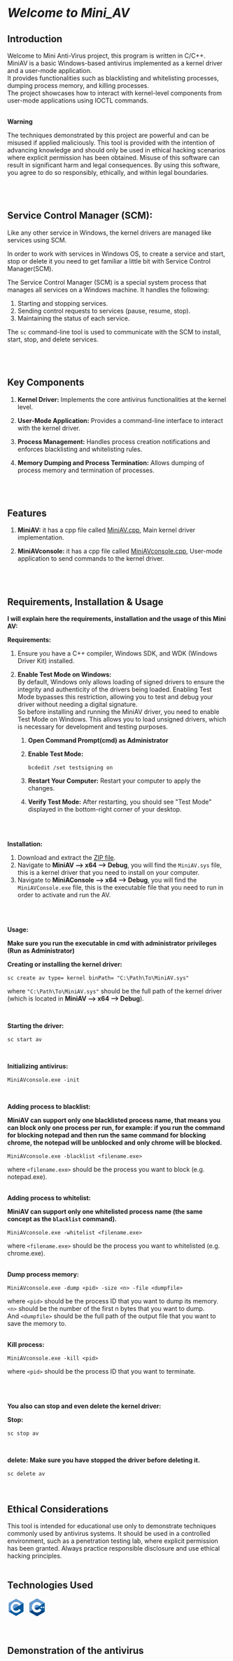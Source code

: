 # ***Welcome to Mini_AV***



## Introduction

Welcome to Mini Anti-Virus project, this program is written in C/C++. <br>
MiniAV is a basic Windows-based antivirus implemented as a kernel driver and a user-mode application. <br>
It provides functionalities such as blacklisting and whitelisting processes, dumping process memory, and killing processes. <br>
The project showcases how to interact with kernel-level components from user-mode applications using IOCTL commands. <br><br>


**Warning**

The techniques demonstrated by this project are powerful and can be misused if applied maliciously. This tool is provided with the intention of advancing knowledge and should only be used in ethical hacking scenarios where explicit permission has been obtained. Misuse of this software can result in significant harm and legal consequences. By using this software, you agree to do so responsibly, ethically, and within legal boundaries.

<br><br>




## Service Control Manager (SCM):

Like any other service in Windows, the kernel drivers are managed like services using SCM. <br>

In order to work with services in Windows OS, to create a service and start, stop or delete it you need to get familiar a little bit with Service Control Manager(SCM). <br>

The Service Control Manager (SCM) is a special system process that manages all services on a Windows machine. It handles the following:

1. Starting and stopping services.
2. Sending control requests to services (pause, resume, stop).
3. Maintaining the status of each service.

The `sc` command-line tool is used to communicate with the SCM to install, start, stop, and delete services.

<br><br>




## Key Components

1. **Kernel Driver:** Implements the core antivirus functionalities at the kernel level.

2. **User-Mode Application:** Provides a command-line interface to interact with the kernel driver.

3. **Process Management:** Handles process creation notifications and enforces blacklisting and whitelisting rules.
   
4. **Memory Dumping and Process Termination:** Allows dumping of process memory and termination of processes.

<br><br>




## Features

1. **MiniAV:** it has a cpp file called [MiniAV.cpp](https://github.com/eliyaballout/Mini_AV/blob/main/MiniAV/MiniAV/MiniAV.cpp), Main kernel driver implementation.
   
2. **MiniAVconsole:** it has a cpp file called [MiniAVconsole.cpp](https://github.com/eliyaballout/Mini_AV/blob/main/MiniAVConsole/MiniAVConsole/MiniAVConsole.cpp), User-mode application to send commands to the kernel driver.

<br><br>




## Requirements, Installation & Usage

**I will explain here the requirements, installation and the usage of this Mini AV:** <br>

**Requirements:**
1. Ensure you have a C++ compiler, Windows SDK, and WDK (Windows Driver Kit) installed.

2. **Enable Test Mode on Windows:** <br>
    By default, Windows only allows loading of signed drivers to ensure the integrity and authenticity of the drivers being loaded. Enabling Test Mode bypasses this restriction, allowing you to test and debug your driver without needing a digital signature. <br>
    So before installing and running the MiniAV driver, you need to enable Test Mode on Windows. This allows you to load unsigned drivers, which is necessary for development and testing purposes.
    1. **Open Command Prompt(cmd) as Administrator**
   
    2. **Enable Test Mode:**
        ```
        bcdedit /set testsigning on
        ```

    3. **Restart Your Computer:** Restart your computer to apply the changes.
   
    4. **Verify Test Mode:** After restarting, you should see "Test Mode" displayed in the bottom-right corner of your desktop.

<br><br>


**Installation:**
1. Download and extract the [ZIP file](https://github.com/eliyaballout/Mini_AV/archive/refs/heads/main.zip).<br>
2. Navigate to **MiniAV --> x64 --> Debug**, you will find the `MiniAV.sys` file, this is a kernel driver that you need to install on your computer.
3. Navigate to **MiniAConsole --> x64 --> Debug**, you will find the `MiniAVConsole.exe` file, this is the executable file that you need to run in order to activate and run the AV.

<br><br>


**Usage:**

**Make sure you run the executable in cmd with administrator privileges (Run as Administrator)** <br>

**Creating or installing the kernel driver:**

```
sc create av type= kernel binPath= "C:\Path\To\MiniAV.sys"
```
where `"C:\Path\To\MiniAV.sys"` should be the full path of the kernel driver (which is located in **MiniAV --> x64 --> Debug**).

<br>


**Starting the driver:** <br>
```
sc start av
```
<br>


**Initializing antivirus:**
```
MiniAVconsole.exe -init
```
<br>


**Adding process to blacklist:** <br>

**MiniAV can support only one blacklisted process name, that means you can block only one process per run, for example: if you run the command for blocking notepad and then run the same command for blocking chrome, the notepad will be unblocked and only chrome will be blocked.**
```
MiniAVconsole.exe -blacklist <filename.exe>
```
where `<filename.exe>` should be the process you want to block (e.g. notepad.exe).
<br><br>


**Adding process to whitelist:** <br>

**MiniAV can support only one whitelisted process name (the same concept as the `blacklist` command).**
```
MiniAVconsole.exe -whitelist <filename.exe>
```
where `<filename.exe>` should be the process you want to whitelisted (e.g. chrome.exe).
<br><br>


**Dump process memory:**
```
MiniAVconsole.exe -dump <pid> -size <n> -file <dumpfile>
```
where `<pid>` should be the process ID that you want to dump its memory. <br>
`<n>` should be the number of the first n bytes that you want to dump. <br>
And `<dumpfile>` should be the full path of the output file that you want to save the memory to.
<br><br>


**Kill process:**
```
MiniAVconsole.exe -kill <pid>
```
where `<pid>` should be the process ID that you want to terminate.


<br><br>



**You also can stop and even delete the kernel driver:**

**Stop:**
```
sc stop av
```
<br>


**delete:**
**Make sure you have stopped the driver before deleting it.**
```
sc delete av
```
<br>



## Ethical Considerations

This tool is intended for educational use only to demonstrate techniques commonly used by antivirus systems. It should be used in a controlled environment, such as a penetration testing lab, where explicit permission has been granted. Always practice responsible disclosure and use ethical hacking principles.<br><br>




## Technologies Used
<img src="https://github.com/devicons/devicon/blob/master/icons/c/c-original.svg" title="c" alt="c" width="40" height="40"/>&nbsp;
<img src="https://github.com/devicons/devicon/blob/master/icons/cplusplus/cplusplus-original.svg" title="c++" alt="c++" width="40" height="40"/>&nbsp;
<br><br><br>




## Demonstration of the antivirus



<br>
